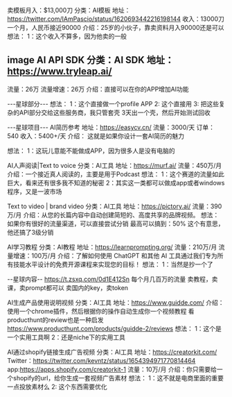 卖模板月入：$13,000刀
分类：AI模板
地址：https://twitter.com/IAmPascio/status/1620693442216198144
收入：13000刀一个月，人民币接近90000
介绍：25岁的小伙子，靠卖资料月入90000还是可以
想法：
1：这个收入不算多，因为他卖的一般


image AI API SDK
分类：AI SDK
地址：https://www.tryleap.ai/
-----
流量：26万
流量增速：26万
介绍：直接可以在你的APP增加AI功能

---星球部分---
想法：
1：这个直接做一个profile APP
2: 这个直接用
3: 把这些复杂的API部分交给这些服务商，我只管套壳
3天出一个壳，然后开始测试回收


---星球项目---
AI简历参考
地址：https://easycv.cn/
流量：3000/天
订单：540
收入：5400+/天
介绍：
这就是如果你设计一套AI简历的魅力

想法：
1：这玩儿意能不能做成APP，因为很多人是没有电脑的


AI人声阅读|Text to voice
分类：AI工具
地址：https://murf.ai/
流量：450万/月
介绍：一个接近真人阅读的，主要是用于Podcast
想法：
1：这个赛道的流量如此巨大，看来还有很多我不知道的秘密
2：其实这一类都可以做成app或者windows程序，又是一波市场


Text to video | brand video
分类：AI工具
地址：https://pictory.ai/
流量：390万/月
介绍：从您的长篇内容中自动创建简短的、高度共享的品牌视频。
想法：
如果你有很好的流量渠道，可以直接尝试分销
最高可以搞到：50%
这个有意思，他还搞了3级分销

AI学习教程
分类：AI教程
地址：https://learnprompting.org/
流量：210万/月
流量增速：100万/月
介绍：了解如何使用 ChatGPT 和其他 AI 工具通过我们专为所有技能水平设计的免费开源课程来实现您的目标！
想法：
1：当然是抄一个了

--星球内容--
https://t.zsxq.com/0d1E412Sn
每个月几百万的流量
卖教程，卖课，卖prompt都可以
卖国内的key，卖token

AI生成产品使用说明视频
分类：AI工具
地址：https://www.guidde.com/
介绍：使用一个chrome插件，然后根据你的操作自动生成你一个视频教程
看producthunt的review也是一种启发
https://www.producthunt.com/products/guidde-2/reviews
想法：
1：这个是一个实用工具啊
2：还是niche下的实用工具



AI通过shopify链接生成广告视频
分类：AI工具
地址：https://creatorkit.com/
Twitter：https://twitter.com/kevntz/status/1654394971770814464
app:https://apps.shopify.com/creatorkit-1
流量：10万/月
介绍：你只需要给一个shopify的url，给你生成一套视频广告素材
想法：
1：这不就是电商里面的重要一点投放素材么
2: 这个东西需要优化